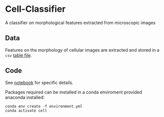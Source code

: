 # Cell-Classifier
A classifier on morphological features extracted from microscopic images

## Data

Features on the morphology of cellular images are extracted and stored in a `csv` [table file](testdata.csv).

## Code

See [notebook](CellClassifier.ipynb) for specific details.

Packages required can be installed in a conda enviroment provided anaconda installed:

```shell
conda env create -f environment.yml
conda activate cell
```
